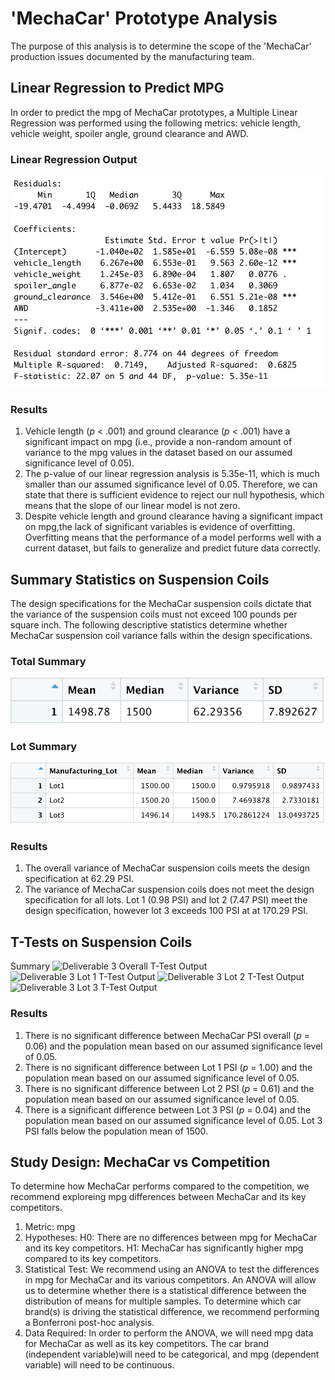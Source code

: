 # 'MechaCar' Prototype Analysis
The purpose of this analysis is to determine the scope of the 'MechaCar' production issues documented by the manufacturing team. 

## Linear Regression to Predict MPG
In order to predict the mpg of MechaCar prototypes, a Multiple Linear Regression was performed using the following metrics: vehicle length,  vehicle weight, spoiler angle, ground clearance and AWD.
### Linear Regression Output
![Deliverable 1 Linear Regression Output](https://github.com/rabascoh/auto-analysis/blob/main/Resources/D1_LinearRegressionOutput.png) 
### Results
1. Vehicle length (*p* < .001) and ground clearance (*p* < .001) have a significant impact on mpg (i.e., provide a non-random amount of variance to the mpg values in the dataset based on our assumed significance level of 0.05). 
2. The p-value of our linear regression analysis is 5.35e-11, which is much smaller than our assumed significance level of 0.05. Therefore, we can state that there is sufficient evidence to reject our null hypothesis, which means that the slope of our linear model is not zero.
3. Despite vehicle length and ground clearance having a significant impact on mpg,the lack of significant variables is evidence of overfitting. Overfitting means that the performance of a model performs well with a current dataset, but fails to generalize and predict future data correctly. 

## Summary Statistics on Suspension Coils
The design specifications for the MechaCar suspension coils dictate that the variance of the suspension coils must not exceed 100 pounds per square inch. The following descriptive statistics determine whether MechaCar suspension coil variance falls within the design specifications. 
### Total Summary
![Deliverable 2 Total Summary](https://github.com/rabascoh/auto-analysis/blob/main/Resources/D2_TotalSummary.png) 
### Lot Summary
![Deliverable 2 Lot Summary](https://github.com/rabascoh/auto-analysis/blob/main/Resources/D2_LotSummary.png) 
### Results
1. The overall variance of MechaCar suspension coils meets the design specification at 62.29 PSI. 
2. The variance of MechaCar suspension coils does not meet the design specification for all lots. Lot 1 (0.98 PSI) and lot 2 (7.47 PSI) meet the design specification, however lot 3 exceeds 100 PSI at at 170.29 PSI. 

## T-Tests on Suspension Coils
Summary 
![Deliverable 3 Overall T-Test Output]() 
![Deliverable 3 Lot 1 T-Test Output]() 
![Deliverable 3 Lot 2 T-Test Output]() 
![Deliverable 3 Lot 3 T-Test Output]() 
### Results
1. There is no significant difference between MechaCar PSI overall (*p* = 0.06) and the population mean based on our assumed significance level of 0.05. 
2. There is no significant difference between Lot 1 PSI (*p* = 1.00) and the population mean based on our assumed significance level of 0.05. 
3. There is no significant difference between Lot 2 PSI (*p* = 0.61) and the population mean based on our assumed significance level of 0.05. 
4. There is a significant difference between Lot 3 PSI (*p* = 0.04) and the population mean based on our assumed significance level of 0.05. Lot 3 PSI falls below the population mean of 1500. 

## Study Design: MechaCar vs Competition
To determine how MechaCar performs compared to the competition, we recommend exploreing mpg differences between MechaCar and its key competitors. 
1. Metric: mpg
2. Hypotheses:
H0: There are no differences between mpg for MechaCar and its key competitors. 
H1: MechaCar has significantly higher mpg compared to its key competitors. 
3. Statistical Test: We recommend using an ANOVA to test the differences in mpg for MechaCar and its various competitors. An ANOVA will allow us to determine whether there is a statistical difference between the distribution of means for multiple samples. To determine which car brand(s) is driving the statistical difference, we recommend performing a Bonferroni post-hoc analysis. 
4. Data Required: In order to perform the ANOVA, we will need mpg data for MechaCar as well as its key competitors. The car brand (independent variable)will need to be categorical, and mpg (dependent variable) will need to be continuous. 
